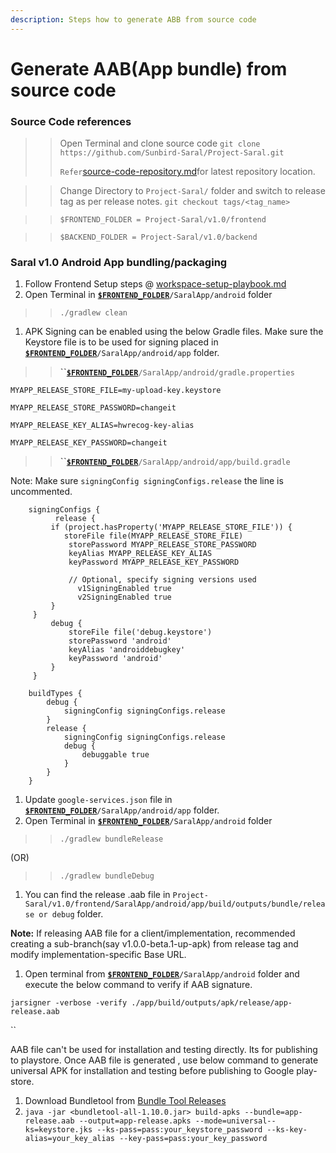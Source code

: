 ```yaml
---
description: Steps how to generate ABB from source code
---
```


# Generate AAB(App bundle) from source code

### Source Code references

> > Open Terminal and clone source code `git clone https://github.com/Sunbird-Saral/Project-Saral.git`
> >
> > `Refer`[source-code-repository.md](../engage/source-code-repository.md "mention")for latest repository location.

> > Change Directory to `Project-Saral/` folder and switch to release tag as per release notes. `git checkout tags/<tag_name>`

> > `$FRONTEND_FOLDER = Project-Saral/v1.0/frontend`

> > `$BACKEND_FOLDER = Project-Saral/v1.0/backend`

### Saral v1.0 Android App bundling/packaging

1. Follow Frontend Setup steps @ [workspace-setup-playbook.md](workspace-setup-playbook.md "mention")
2. Open Terminal in [**`$FRONTEND_FOLDER`**](generate-aab-app-bundle-from-source-code.md#source-code-references)`/SaralApp/android` folder

> > `./gradlew clean`

1. APK Signing can be enabled using the below Gradle files. Make sure the Keystore file is to be used for signing placed in [**`$FRONTEND_FOLDER`**](generate-aab-app-bundle-from-source-code.md#source-code-references)`/SaralApp/android/app` folder.

> > **``**[**`$FRONTEND_FOLDER`**](generate-aab-app-bundle-from-source-code.md#source-code-references)`/SaralApp/android/gradle.properties`

```
MYAPP_RELEASE_STORE_FILE=my-upload-key.keystore

MYAPP_RELEASE_STORE_PASSWORD=changeit

MYAPP_RELEASE_KEY_ALIAS=hwrecog-key-alias

MYAPP_RELEASE_KEY_PASSWORD=changeit
```

> > **``**[**`$FRONTEND_FOLDER`**](generate-aab-app-bundle-from-source-code.md#source-code-references)`/SaralApp/android/app/build.gradle`

Note: Make sure `signingConfig signingConfigs.release` the line is uncommented.

```
    signingConfigs {
          release {
         if (project.hasProperty('MYAPP_RELEASE_STORE_FILE')) {
            storeFile file(MYAPP_RELEASE_STORE_FILE)
             storePassword MYAPP_RELEASE_STORE_PASSWORD
             keyAlias MYAPP_RELEASE_KEY_ALIAS
             keyPassword MYAPP_RELEASE_KEY_PASSWORD

             // Optional, specify signing versions used
               v1SigningEnabled true
               v2SigningEnabled true
         }
     }
         debug {
             storeFile file('debug.keystore')
             storePassword 'android'
             keyAlias 'androiddebugkey'
             keyPassword 'android'
         }
     }

    buildTypes {
        debug {
            signingConfig signingConfigs.release
        }
        release {
            signingConfig signingConfigs.release
            debug {
                debuggable true
            }
        }
    }
```

1. Update `google-services.json` file in [**`$FRONTEND_FOLDER`**](generate-aab-app-bundle-from-source-code.md#source-code-references)`/SaralApp/android/app` folder.
2. Open Terminal in [**`$FRONTEND_FOLDER`**](generate-aab-app-bundle-from-source-code.md#source-code-references)`/SaralApp/android` folder

> > `./gradlew bundleRelease`

(OR)

> > `./gradlew bundleDebug`

1. You can find the release .aab file in `Project-Saral/v1.0/frontend/SaralApp/android/app/build/outputs/bundle/release or debug` folder.

**Note:** If releasing AAB file for a client/implementation, recommended creating a sub-branch(say v1.0.0-beta.1-up-apk) from release tag and modify implementation-specific Base URL.

1. Open terminal from [**`$FRONTEND_FOLDER`**](generate-aab-app-bundle-from-source-code.md#source-code-references)`/SaralApp/android` folder and execute the below command to verify if AAB signature.

`jarsigner -verbose -verify ./app/build/outputs/apk/release/app-release.aab`

``

AAB file can't be used for installation and testing directly. Its for publishing to playstore. Once AAB file is generated , use below command to generate universal APK for installation and testing before publishing to Google play-store.

1. Download Bundletool from [Bundle Tool Releases](https://github.com/google/bundletool/releases)
2. `java -jar <bundletool-all-1.10.0.jar> build-apks --bundle=app-release.aab --output=app-release.apks --mode=universal--ks=keystore.jks --ks-pass=pass:your_keystore_password --ks-key-alias=your_key_alias --key-pass=pass:your_key_password`
